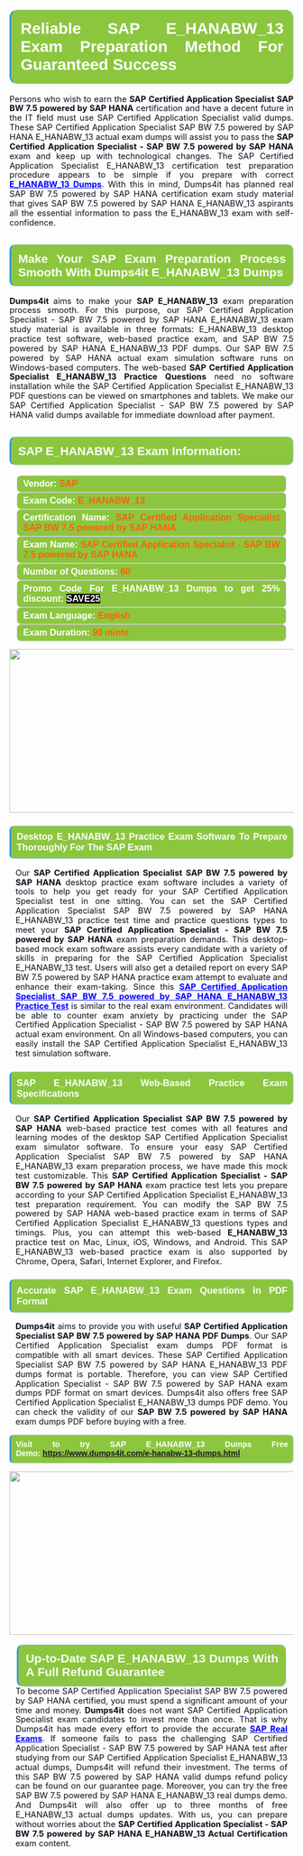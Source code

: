 

<h1 style="text-align: justify;"><span style="font-family:Arial,Helvetica,sans-serif;"><strong><span style="display: block; color: #FFFFFF; background: #8cc63f; border: 0.5px solid #AED6F1; border-left: 3px solid #3498DB; padding: .6em; border-radius: 0.5em;">Reliable SAP E_HANABW_13 Exam Preparation Method For Guaranteed Success </span></strong></span></h1>

<p style="margin: 0in 0.0001pt; text-align: justify;"><span style="font-size:11pt"><span style="line-height:115%"><span sans-serif="" style="font-family:Calibri,"><span style="color:#0e101a">Persons who wish to earn the <strong><span calibri="" style="font-family:">SAP Certified Application Specialist SAP BW 7.5 powered by SAP HANA</span></strong> certification and have a decent future in the IT field must use SAP Certified Application Specialist valid dumps. These SAP Certified Application Specialist SAP BW 7.5 powered by SAP HANA E_HANABW_13 actual exam dumps will assist you to pass the <b>SAP Certified Application Specialist - SAP BW 7.5 powered by SAP HANA </b>exam and keep up with technological changes. The SAP Certified Application Specialist E_HANABW_13 certification test preparation procedure appears to be simple if you prepare with correct <a href="https://www.dumps4it.com/e-hanabw-13-dumps.html" style="color:blue; text-decoration:underline"><b>E_HANABW_13 Dumps</b></a>. With this in mind, Dumps4it has planned real SAP BW 7.5 powered by SAP HANA certification exam study material that gives SAP BW 7.5 powered by SAP HANA E_HANABW_13 aspirants all the essential information to pass the E_HANABW_13 exam with self-confidence.</span></span><span sans-serif="" style="font-family:Calibri,"><span style="font-size:12.0pt"><span style="line-height:115%"><span style="color:#0e101a"> </span></span></span></span></span></span></p>

<h2 style="text-align: justify;"><span style="font-family:Arial,Helvetica,sans-serif;"><strong><span style="display: block; color: #FFFFFF; background: #8cc63f; border: 0.5px solid #AED6F1; border-left: 3px solid #3498DB; padding: .6em; border-radius: 0.5em;">Make Your SAP Exam Preparation Process Smooth With Dumps4it E_HANABW_13 Dumps</span></strong></span></h2>

<p style="text-align: justify;"><span style="font-size:11pt"><span style="line-height:115%"><span sans-serif="" style="font-family:Calibri,"><b><span style="color:#0e101a">Dumps4it </span></b><span style="color:#0e101a">aims to make your <b>SAP E_HANABW_13</b> exam preparation process smooth. For this purpose, our SAP Certified Application Specialist - SAP BW 7.5 powered by SAP HANA E_HANABW_13 exam study material is available in three formats: E_HANABW_13 desktop practice test software, web-based practice exam, and SAP BW 7.5 powered by SAP HANA E_HANABW_13 PDF dumps. Our SAP BW 7.5 powered by SAP HANA actual exam simulation software runs on Windows-based computers. The web-based <b>SAP Certified Application Specialist E_HANABW_13 Practice Questions</b> need no software installation while the SAP Certified Application Specialist E_HANABW_13 PDF questions can be viewed on smartphones and tablets. We make our SAP Certified Application Specialist - SAP BW 7.5 powered by SAP HANA valid dumps available for immediate download after payment. </span></span><span sans-serif="" style="font-family:Calibri,"><span style="font-size:12.0pt"><span style="line-height:115%"><span style="color:#0e101a"> </span></span></span></span></span></span><span style="font-size:11pt"><span style="line-height:115%"><span sans-serif="" style="font-family:Arial,"><span style="color:#0e101a"> </span></span></span></span><span style="font-size:11pt"><span style="line-height:normal"><span sans-serif="" style="font-family:Calibri,"><span style="font-size:12.0pt"><span style="color:#0e101a"><span style="font-size:12pt"><span new="" roman="" style="font-family:" times=""><span calibri="" style="font-family:"><span style="color:#0e101a"><span style="font-size:14px;"> </span></span></span></span></span></span></span></span></span></span></p>

<h2 style="text-align: justify;"><span style="font-family:Arial,Helvetica,sans-serif;"><strong><span style="display: block; color: #FFFFFF; background: #8cc63f; border: 0.5px solid #AED6F1; border-left: 3px solid #3498DB; padding: .6em; border-radius: 0.5em;">SAP E_HANABW_13 Exam Information:</span></strong></span></h2>

<div style="margin: 0cm 10pt; background: rgb(140, 198, 63); border: 1px solid rgb(204, 204, 204); padding: 5px 10px; border-radius: 0.5em; text-align: justify;"><span style="font-family:Arial,Helvetica,sans-serif;"><span style="font-size: 11pt;"><span style="line-height: normal;"><strong><span style="font-size: 12.0pt;"><span style="color: #FFFFFF;">Vendor:</span> <span style="color: #FF6106;">SAP</span></span></strong></span></span></span></div>

<div style="margin: 0cm 10pt; background: rgb(140, 198, 63); border: 1px solid rgb(204, 204, 204); padding: 5px 10px; border-radius: 0.5em; text-align: justify;"><span style="font-family:Arial,Helvetica,sans-serif;"><span style="font-size: 11pt;"><span style="line-height: normal;"><strong><span style="font-size: 12.0pt;"><span style="color: #FFFFFF;">Exam Code:</span> <span style="color: #FF6106;">E_HANABW_13</span></span></strong></span></span></span></div>

<div style="margin: 0cm 10pt; background: rgb(140, 198, 63); border: 1px solid rgb(204, 204, 204); padding: 5px 10px; border-radius: 0.5em; text-align: justify;"><span style="font-family:Arial,Helvetica,sans-serif;"><span style="font-size: 11pt;"><span style="line-height: normal;"><strong><span style="font-size: 12.0pt;"><span style="color: #FFFFFF;">Certification Name:</span> <span style="color: #FF6106;">SAP Certified Application Specialist SAP BW 7.5 powered by SAP HANA</span></span></strong></span></span></span></div>

<div style="margin: 0cm 10pt; background: rgb(140, 198, 63); border: 1px solid rgb(204, 204, 204); padding: 5px 10px; border-radius: 0.5em; text-align: justify;"><span style="font-family:Arial,Helvetica,sans-serif;"><span style="font-size: 11pt;"><span style="line-height: normal;"><strong><span style="font-size: 12.0pt;"><span style="color: #FFFFFF;">Exam Name:</span> <span style="color: #FF6106;">SAP Certified Application Specialist - SAP BW 7.5 powered by SAP HANA</span></span></strong></span></span></span></div>

<div style="margin: 0cm 10pt; background: rgb(140, 198, 63); border: 1px solid rgb(204, 204, 204); padding: 5px 10px; border-radius: 0.5em; text-align: justify;"><span style="font-family:Arial,Helvetica,sans-serif;"><span style="font-size: 11pt;"><span style="line-height: normal;"><strong><span style="font-size: 12.0pt;"><span style="color: #FFFFFF;">Number of Questions: </span><span style="color: #FF6106;">60</span></span></strong></span></span></span></div>

<div style="margin: 0cm 10pt; background: rgb(140, 198, 63); border: 1px solid rgb(204, 204, 204); padding: 5px 10px; border-radius: 0.5em; text-align: justify;"><span style="font-family:Arial,Helvetica,sans-serif;"><span style="font-size: 11pt;"><span style="line-height: normal;"><strong><span style="font-size: 12.0pt;"><span style="color: #FFFFFF;">Promo Code For E_HANABW_13 Dumps to get 25% discount: </span><span style="color:#FFFFFF;"><span style="background-color:#000000;">SAVE25</span></span></span></strong></span></span></span></div>

<div style="margin: 0cm 10pt; background: rgb(140, 198, 63); border: 1px solid rgb(204, 204, 204); padding: 5px 10px; border-radius: 0.5em; text-align: justify;"><span style="font-family:Arial,Helvetica,sans-serif;"><span style="font-size: 11pt;"><span style="line-height: normal;"><strong><span style="font-size: 12.0pt;"><span style="color: #FFFFFF;">Exam Language:</span> <span style="color: #FF6106;">English</span></span></strong></span></span></span></div>

<div style="margin: 0cm 10pt; background: rgb(140, 198, 63); border: 1px solid rgb(204, 204, 204); padding: 5px 10px; border-radius: 0.5em; text-align: justify;"><span style="font-family:Arial,Helvetica,sans-serif;"><span style="font-size: 11pt;"><span style="line-height: normal;"><strong><span style="font-size: 12.0pt;"><span style="color: #FFFFFF;">Exam Duration: </span><span style="color: #FF6106;">90 mints</span></span></strong></span></span></span></div>

<p style="text-align: center;"><a href="https://www.dumps4it.com/e-hanabw-13-dumps.html"><img src="https://i.imgur.com/a474NNd.jpg" style="height: 290px; width: 700px;" /></a></p>

<h3 style="text-align: justify;"><span style="font-family:Arial,Helvetica,sans-serif;"><strong><span style="display: block; color: #FFFFFF; background: #8cc63f; border: 0.5px solid #AED6F1; border-left: 3px solid #3498DB; padding: .6em; border-radius: 0.5em;">Desktop E_HANABW_13 Practice Exam Software To Prepare Thoroughly For The SAP Exam </span></strong></span></h3>

<p style="margin-bottom:.0001pt; text-align:justify; margin:0in 8pt"><span style="font-size:11pt"><span style="line-height:115%"><span sans-serif="" style="font-family:Calibri,"><span style="color:#0e101a">Our <b>SAP Certified Application Specialist SAP BW 7.5 powered by SAP HANA </b>desktop practice exam software includes a variety of tools to help you get ready for your SAP Certified Application Specialist test in one sitting. You can set the SAP Certified Application Specialist SAP BW 7.5 powered by SAP HANA E_HANABW_13 practice test time and practice questions types to meet your <b>SAP Certified Application Specialist - SAP BW 7.5 powered by SAP HANA</b> exam preparation demands. This desktop-based mock exam software assists every candidate with a variety of skills in preparing for the SAP Certified Application Specialist E_HANABW_13 test. Users will also get a detailed report on every SAP BW 7.5 powered by SAP HANA practice exam attempt to evaluate and enhance their exam-taking. Since this <a href="https://www.dumps4it.com/e-hanabw-13-dumps.html" style="color:blue; text-decoration:underline"><b>SAP Certified Application Specialist SAP BW 7.5 powered by SAP HANA E_HANABW_13 Practice Test</b></a> is similar to the real exam environment. Candidates will be able to counter exam anxiety by practicing under the SAP Certified Application Specialist - SAP BW 7.5 powered by SAP HANA actual exam environment. On all Windows-based computers, you can easily install the SAP Certified Application Specialist E_HANABW_13 test simulation software.</span></span></span></span></p>

<h3 style="text-align: justify;"><span style="font-family:Arial,Helvetica,sans-serif;"><strong><span style="display: block; color: #FFFFFF; background: #8cc63f; border: 0.5px solid #AED6F1; border-left: 3px solid #3498DB; padding: .6em; border-radius: 0.5em;">SAP E_HANABW_13 Web-Based Practice Exam Specifications  </span></strong></span></h3>

<p style="margin-bottom:.0001pt; text-align:justify; margin:0in 8pt"><span style="font-size:11pt"><span style="line-height:115%"><span sans-serif="" style="font-family:Calibri,"><span style="color:#0e101a">Our <b>SAP Certified Application Specialist SAP BW 7.5 powered by SAP HANA</b> web-based practice test comes with all features and learning modes of the desktop SAP Certified Application Specialist exam simulator software. To ensure your easy SAP Certified Application Specialist SAP BW 7.5 powered by SAP HANA E_HANABW_13 exam preparation process, we have made this mock test customizable. This <b>SAP Certified Application Specialist - SAP BW 7.5 powered by SAP HANA </b>exam practice test lets you prepare according to your SAP Certified Application Specialist E_HANABW_13 test preparation requirement. You can modify the SAP BW 7.5 powered by SAP HANA web-based practice exam in terms of SAP Certified Application Specialist E_HANABW_13 questions types and timings. Plus, you can attempt this web-based <b>E_HANABW_13 </b> practice test on Mac, Linux, iOS, Windows, and Android. This SAP E_HANABW_13 web-based practice exam is also supported by Chrome, Opera, Safari, Internet Explorer, and Firefox. </span></span><span sans-serif="" style="font-family:Calibri,"><span style="font-size:12.0pt"><span style="line-height:115%"><span style="color:#0e101a"> </span></span></span></span></span></span></p>

<h3 style="text-align: justify;"><span style="font-family:Arial,Helvetica,sans-serif;"><strong><span style="display: block; color: #FFFFFF; background: #8cc63f; border: 0.5px solid #AED6F1; border-left: 3px solid #3498DB; padding: .6em; border-radius: 0.5em;">Accurate SAP E_HANABW_13 Exam Questions In PDF Format  </span></strong></span></h3>

<p style="margin-bottom:.0001pt; text-align:justify; margin:0in 8pt"><span style="font-size:11pt"><span style="line-height:115%"><span sans-serif="" style="font-family:Calibri,"><strong><span calibri="" style="font-family:"><span style="color:#0e101a">Dumps4it</span></span></strong><span style="color:#0e101a"> aims to provide you with useful <b>SAP Certified Application Specialist SAP BW 7.5 powered by SAP HANA PDF Dumps</b>. Our SAP Certified Application Specialist exam dumps PDF format is compatible with all smart devices. These SAP Certified Application Specialist SAP BW 7.5 powered by SAP HANA E_HANABW_13 PDF dumps format is portable. Therefore, you can view SAP Certified Application Specialist - SAP BW 7.5 powered by SAP HANA exam dumps PDF format on smart devices. Dumps4it also offers free SAP Certified Application Specialist E_HANABW_13 dumps PDF demo. You can check the validity of our <b>SAP BW 7.5 powered by SAP HANA</b> exam dumps PDF before buying with a free. </span></span><span sans-serif="" style="font-family:Calibri,"><span style="font-size:12.0pt"><span style="line-height:115%"><span style="color:#0e101a"> </span></span></span></span></span></span></p>

<p style="text-align:justify; margin-right:0in; margin-left:0in"><span style="font-family:Arial,Helvetica,sans-serif;"><strong><span style="display: block; color: #FFFFFF; background: #8cc63f; border: 0.5px solid #AED6F1; border-left: 3px solid #3498DB; padding: .6em; border-radius: 0.5em;"><span ms="" trebuchet="">Visit to try SAP E_HANABW_13 Dumps Free Demo: </span><a href="https://www.dumps4it.com/e-hanabw-13-dumps.html" ms="" trebuchet="">https://www.dumps4it.com/e-hanabw-13-dumps.html</a></span></strong></span></p>

<p style="margin: 0in 0.0001pt; text-align: center;"><a href="https://www.dumps4it.com/e-hanabw-13-dumps.html"><img src="https://i.imgur.com/tHvwmqt.jpg" style="height: 290px; width: 700px;" /></a></p>

<p style="margin: 0in 0.0001pt; text-align: center;"> </p>

<h2 style="margin: 0in 10pt; text-align: justify;"><span style="font-family:Arial,Helvetica,sans-serif;"><strong><span style="display: block; color: #FFFFFF; background: #8cc63f; border: 0.5px solid #AED6F1; border-left: 3px solid #3498DB; padding: .6em; border-radius: 0.5em;">Up-to-Date SAP E_HANABW_13 Dumps With A Full Refund Guarantee </span></strong></span></h2>

<p style="text-align:justify; margin:0in 8pt"><span style="font-size:11pt"><span style="line-height:115%"><span sans-serif="" style="font-family:Calibri,"><span style="color:#0e101a">To become SAP Certified Application Specialist SAP BW 7.5 powered by SAP HANA certified, you must spend a significant amount of your time and money. <b>Dumps4it</b> does not want SAP Certified Application Specialist exam candidates to invest more than once. That is why Dumps4it has made every effort to provide the accurate<strong><span calibri="" style="font-family:"> <a href="https://www.dumps4it.com/sap-real-exams.html" style="color:blue; text-decoration:underline">SAP Real Exams</a></span></strong>. If someone fails to pass the challenging SAP Certified Application Specialist - SAP BW 7.5 powered by SAP HANA test after studying from our SAP Certified Application Specialist E_HANABW_13 actual dumps, Dumps4it will refund their investment. The terms of this SAP BW 7.5 powered by SAP HANA valid dumps refund policy can be found on our guarantee page. Moreover, you can try the free SAP BW 7.5 powered by SAP HANA E_HANABW_13 real dumps demo. And Dumps4it will also offer up to three months of free E_HANABW_13 actual dumps updates. With us, you can prepare without worries about the <b>SAP Certified Application Specialist - SAP BW 7.5 powered by SAP HANA E_HANABW_13 Actual Certification</b> exam content.</span></span></span></span></p>
<gdiv></gdiv><gdiv></gdiv><gdiv></gdiv><gdiv></gdiv><gdiv></gdiv><gdiv></gdiv><gdiv></gdiv><gdiv></gdiv><gdiv></gdiv><gdiv></gdiv><gdiv></gdiv><gdiv></gdiv><gdiv></gdiv><gdiv></gdiv><gdiv></gdiv><gdiv></gdiv><gdiv></gdiv><gdiv></gdiv><gdiv></gdiv><gdiv></gdiv><gdiv></gdiv><gdiv></gdiv><gdiv></gdiv><gdiv></gdiv><gdiv></gdiv><gdiv></gdiv><gdiv></gdiv><gdiv></gdiv><gdiv></gdiv><gdiv></gdiv>
